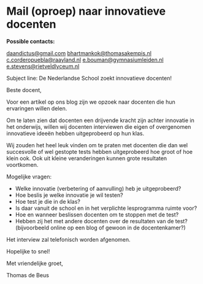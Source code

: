 # Mail (oproep) naar innovatieve docenten

**Possible contacts:** 

daandictus@gmail.com
bhartmankok@thomasakempis.nl
c.corderopuebla@raayland.nl
e.bouman@gymnasiumleiden.nl
e.stevens@rietveldlyceum.nl


Subject line: De Nederlandse School zoekt innovatieve docenten!

Beste docent,

Voor een artikel op ons blog zijn we opzoek naar docenten die hun ervaringen willen delen.

Om te laten zien dat docenten een drijvende kracht zijn achter innovatie in het onderwijs, willen wij docenten interviewen die eigen of overgenomen innovatieve ideeën hebben uitgeprobeerd op hun klas.

Wij zouden het heel leuk vinden om te praten met docenten die dan wel succesvolle of wel gestopte tests hebben uitgeprobeerd hoe groot of hoe klein ook. Ook uit kleine veranderingen kunnen grote resultaten voortkomen.

Mogelijke vragen:

* Welke innovatie (verbetering of aanvulling) heb je uitgeprobeerd?
* Hoe beslis je welke innovatie je wil testen?
* Hoe test je die in de klas?
* Is daar vanuit de school en in het verplichte lesprogramma ruimte voor?
* Hoe en wanneer beslissen docenten om te stoppen met de test?
* Hebben zij het met andere docenten over de resultaten van de test? (bijvoorbeeld online op een blog of gewoon in de docentenkamer?)

Het interview zal telefonisch worden afgenomen.

Hopelijke to snel!

Met vriendelijke groet,

Thomas de Beus
